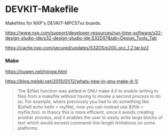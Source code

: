 # DEVKIT-Makefile
Makefiles for NXP's DEVKIT-MPC57xx boards.


https://www.nxp.com/support/developer-resources/run-time-software/s32-design-studio-ide/s32-design-studio-ide:S32DS?&tab=Design_Tools_Tab

https://cache.nxp.com/secured/updates/S32DS/e200_gcc_1.2.tar.bz2


### Make

https://nuwen.net/mingw.html


https://blog.melski.net/2015/01/12/whats-new-in-gnu-make-4-1/

> The $(file) function was added in GNU make 4.0 to enable writing to files from a makefile without having to invoke a second process to do so. For example, where previously you had to do something like $(shell echo hello > myfile), now you can instead use $(file > myfile,foo). In theory this is more efficient, since it avoids creating another process, and it enables the user to easily write large blocks of text which would exceed command-line length limitations on some platforms.